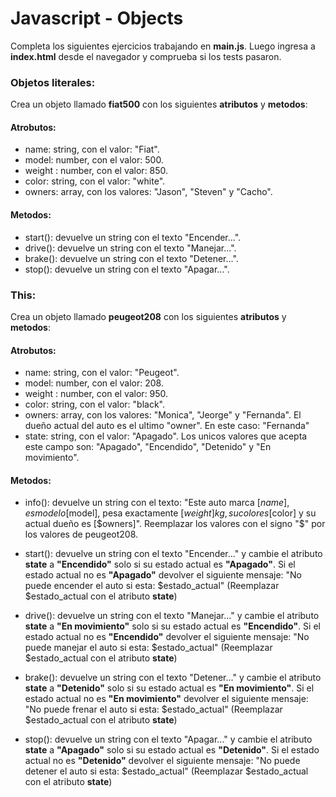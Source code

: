 # Javascript - Objects

Completa los siguientes ejercicios trabajando en **main.js**. Luego ingresa a **index.html** desde el navegador y comprueba si los tests pasaron.

### Objetos literales:

Crea un objeto llamado **fiat500** con los siguientes **atributos** y **metodos**:

#### Atrobutos:

- name: string, con el valor: "Fiat".
- model: number, con el valor: 500.
- weight : number, con el valor: 850.
- color: string, con el valor: "white".
- owners: array, con los valores: "Jason", "Steven" y "Cacho".

#### Metodos:

- start(): devuelve un string con el texto "Encender...".
- drive(): devuelve un string con el texto "Manejar...".
- brake(): devuelve un string con el texto "Detener...".
- stop(): devuelve un string con el texto "Apagar...".

### This:

Crea un objeto llamado **peugeot208** con los siguientes **atributos** y **metodos**:

#### Atrobutos:

- name: string, con el valor: "Peugeot".
- model: number, con el valor: 208.
- weight : number, con el valor: 950.
- color: string, con el valor: "black".
- owners: array, con los valores: "Monica", "Jeorge" y "Fernanda". El dueño actual del auto es el ultimo "owner". En este caso: "Fernanda"
- state: string, con el valor: "Apagado". Los unicos valores que acepta este campo son: "Apagado", "Encendido", "Detenido" y "En movimiento".

#### Metodos:

- info(): devuelve un string con el texto: "Este auto marca [$name], es modelo [$model], pesa exactamente [$weight]kg, su color es [$color] y su actual dueño es [$owners]". Reemplazar los valores con el signo "\$" por los valores de peugeot208.

- start(): devuelve un string con el texto "Encender..." y cambie el atributo **state** a **"Encendido"** solo si su estado actual es **"Apagado"**. Si el estado actual no es **"Apagado"** devolver el siguiente mensaje: "No puede encender el auto si esta: $estado_actual" (Reemplazar $estado_actual con el atributo **state**)

- drive(): devuelve un string con el texto "Manejar..." y cambie el atributo **state** a **"En movimiento"** solo si su estado actual es **"Encendido"**. Si el estado actual no es **"Encendido"** devolver el siguiente mensaje: "No puede manejar el auto si esta: $estado_actual" (Reemplazar $estado_actual con el atributo **state**)

- brake(): devuelve un string con el texto "Detener..." y cambie el atributo **state** a **"Detenido"** solo si su estado actual es **"En movimiento"**. Si el estado actual no es **"En movimiento"** devolver el siguiente mensaje: "No puede frenar el auto si esta: $estado_actual" (Reemplazar $estado_actual con el atributo **state**)

- stop(): devuelve un string con el texto "Apagar..." y cambie el atributo **state** a **"Apagado"** solo si su estado actual es **"Detenido"**. Si el estado actual no es **"Detenido"** devolver el siguiente mensaje: "No puede detener el auto si esta: $estado_actual" (Reemplazar $estado_actual con el atributo **state**)
